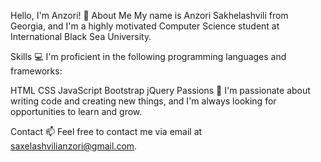 Hello, I'm Anzori! 👋
About Me
My name is Anzori Sakhelashvili from Georgia, and I'm a highly motivated Computer Science student at International Black Sea University.

Skills
💻 I'm proficient in the following programming languages and frameworks:

HTML
CSS
JavaScript
Bootstrap
jQuery
Passions
🚀 I'm passionate about writing code and creating new things, and I'm always looking for opportunities to learn and grow.

Contact
📫 Feel free to contact me via email at saxelashvilianzori@gmail.com.
